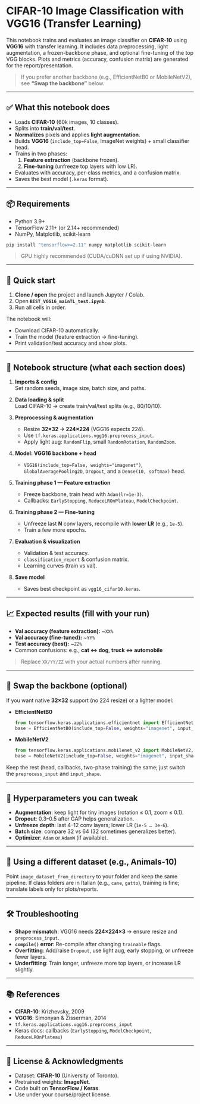 # CIFAR-10 Image Classification with VGG16 (Transfer Learning)

This notebook trains and evaluates an image classifier on **CIFAR-10** using **VGG16** with transfer learning. It includes data preprocessing, light augmentation, a frozen-backbone phase, and optional fine-tuning of the top VGG blocks. Plots and metrics (accuracy, confusion matrix) are generated for the report/presentation.

> If you prefer another backbone (e.g., EfficientNetB0 or MobileNetV2), see **“Swap the backbone”** below.

---

## ✅ What this notebook does

- Loads **CIFAR-10** (60k images, 10 classes).
- Splits into **train/val/test**.
- **Normalizes** pixels and applies **light augmentation**.
- Builds **VGG16** (`include_top=False`, ImageNet weights) + small classifier head.
- Trains in two phases:
  1) **Feature extraction** (backbone frozen).  
  2) **Fine-tuning** (unfreeze top layers with low LR).
- Evaluates with accuracy, per-class metrics, and a confusion matrix.
- Saves the best model (`.keras` format).

---

## 📦 Requirements

- Python 3.9+
- TensorFlow 2.11+ (or 2.14+ recommended)
- NumPy, Matplotlib, scikit-learn

```bash
pip install "tensorflow>=2.11" numpy matplotlib scikit-learn
```

> GPU highly recommended (CUDA/cuDNN set up if using NVIDIA).

---

## 🚀 Quick start

1. **Clone / open** the project and launch Jupyter / Colab.
2. Open **`BEST_VGG16_mainTL_test.ipynb`**.
3. Run all cells in order.

The notebook will:
- Download CIFAR-10 automatically.
- Train the model (feature extraction → fine-tuning).
- Print validation/test accuracy and show plots.

---

## 🧱 Notebook structure (what each section does)

1. **Imports & config**  
   Set random seeds, image size, batch size, and paths.

2. **Data loading & split**  
   Load CIFAR-10 → create train/val/test splits (e.g., 80/10/10).

3. **Preprocessing & augmentation**  
   - Resize **32×32 → 224×224** (VGG16 expects 224).  
   - Use `tf.keras.applications.vgg16.preprocess_input`.  
   - Apply light aug: `RandomFlip`, small `RandomRotation`, `RandomZoom`.

4. **Model: VGG16 backbone + head**  
   - `VGG16(include_top=False, weights="imagenet")`, `GlobalAveragePooling2D`, `Dropout`, and a `Dense(10, softmax)` head.

5. **Training phase 1 — Feature extraction**  
   - Freeze backbone, train head with `Adam(lr=1e-3)`.  
   - Callbacks: `EarlyStopping`, `ReduceLROnPlateau`, `ModelCheckpoint`.

6. **Training phase 2 — Fine-tuning**  
   - Unfreeze last **N** conv layers, recompile with **lower LR** (e.g., `1e-5`).  
   - Train a few more epochs.

7. **Evaluation & visualization**  
   - Validation & test accuracy.  
   - `classification_report` & confusion matrix.  
   - Learning curves (train vs val).

8. **Save model**  
   - Saves best checkpoint as `vgg16_cifar10.keras`.

---

## 📈 Expected results (fill with your run)

- **Val accuracy (feature extraction):** ~`XX%`
- **Val accuracy (fine-tuned):** ~`YY%`
- **Test accuracy (best):** ~`ZZ%`
- Common confusions: e.g., **cat ↔ dog**, **truck ↔ automobile**

> Replace `XX/YY/ZZ` with your actual numbers after running.

---

## 🔁 Swap the backbone (optional)

If you want native **32×32** support (no 224 resize) or a lighter model:

- **EfficientNetB0**
  ```python
  from tensorflow.keras.applications.efficientnet import EfficientNetB0, preprocess_input
  base = EfficientNetB0(include_top=False, weights="imagenet", input_shape=(32,32,3), pooling="avg")
  ```
- **MobileNetV2**
  ```python
  from tensorflow.keras.applications.mobilenet_v2 import MobileNetV2, preprocess_input
  base = MobileNetV2(include_top=False, weights="imagenet", input_shape=(32,32,3), pooling="avg")
  ```

Keep the rest (head, callbacks, two-phase training) the same; just switch the `preprocess_input` and `input_shape`.

---

## 🔧 Hyperparameters you can tweak

- **Augmentation**: keep light for tiny images (rotation ≤ 0.1, zoom ≤ 0.1).
- **Dropout**: 0.3–0.5 after GAP helps generalization.
- **Unfreeze depth**: last 4–12 conv layers; lower LR (`1e-5 … 3e-6`).
- **Batch size**: compare 32 vs 64 (32 sometimes generalizes better).
- **Optimizer**: `Adam` or `AdamW` (if available).

---

## 🧪 Using a different dataset (e.g., Animals-10)

Point `image_dataset_from_directory` to your folder and keep the same pipeline. If class folders are in Italian (e.g., `cane`, `gatto`), training is fine; translate labels only for plots/reports.

---

## 🛠 Troubleshooting

- **Shape mismatch**: VGG16 needs **224×224×3** → ensure resize and `preprocess_input`.  
- **`compile()` error**: Re-compile after changing `trainable` flags.  
- **Overfitting**: Add/raise `Dropout`, use light aug, early stopping, or unfreeze fewer layers.  
- **Underfitting**: Train longer, unfreeze more top layers, or increase LR slightly.

---

## 📚 References

- **CIFAR-10**: Krizhevsky, 2009  
- **VGG16**: Simonyan & Zisserman, 2014  
- `tf.keras.applications.vgg16.preprocess_input`  
- Keras docs: callbacks (`EarlyStopping`, `ModelCheckpoint`, `ReduceLROnPlateau`)

---

## 📄 License & Acknowledgments

- Dataset: **CIFAR-10** (University of Toronto).  
- Pretrained weights: **ImageNet**.  
- Code built on **TensorFlow / Keras**.  
- Use under your course/project license.
